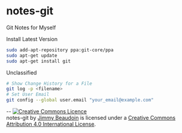 # notes-git
Git Notes for Myself

Install Latest Version
```sh
sudo add-apt-repository ppa:git-core/ppa
sudo apt-get update
sudo apt-get install git
```
Unclassified
```sh
# Show Change History for a File
git log -p <filename> 
# Set User Email
git config --global user.email "your_email@example.com"
```

--
<a rel="license" href="http://creativecommons.org/licenses/by/4.0/"><img alt="Creative Commons Licence" style="border-width:0" src="https://i.creativecommons.org/l/by/4.0/80x15.png" /></a><br /><span xmlns:dct="http://purl.org/dc/terms/" property="dct:title">notes-git</span> by <a xmlns:cc="http://creativecommons.org/ns#" href="http://jim-beaudoin.com" property="cc:attributionName" rel="cc:attributionURL">Jimmy Beaudoin</a> is licensed under a <a rel="license" href="http://creativecommons.org/licenses/by/4.0/">Creative Commons Attribution 4.0 International License</a>.
